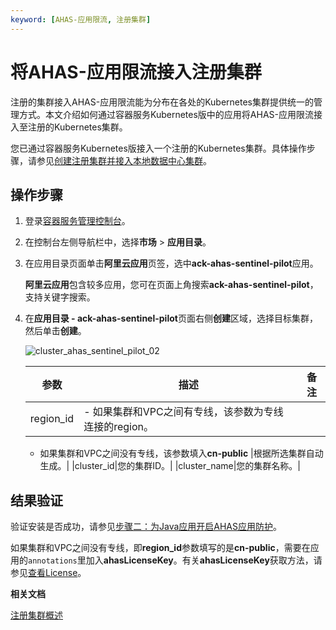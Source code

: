 ```yaml
---
keyword: [AHAS-应用限流, 注册集群]
---
```


# 将AHAS-应用限流接入注册集群

注册的集群接入AHAS-应用限流能为分布在各处的Kubernetes集群提供统一的管理方式。本文介绍如何通过容器服务Kubernetes版中的应用将AHAS-应用限流接入至注册的Kubernetes集群。

您已通过容器服务Kubernetes版接入一个注册的Kubernetes集群。具体操作步骤，请参见[创建注册集群并接入本地数据中心集群](/cn.zh-CN/Kubernetes集群用户指南/多云混合云/创建注册集群并接入本地数据中心集群.md)。

## 操作步骤

1.  登录[容器服务管理控制台](https://cs.console.aliyun.com)。

2.  在控制台左侧导航栏中，选择**市场** \> **应用目录**。

3.  在应用目录页面单击**阿里云应用**页签，选中**ack-ahas-sentinel-pilot**应用。

    **阿里云应用**包含较多应用，您可在页面上角搜索**ack-ahas-sentinel-pilot**，支持关键字搜索。

4.  在**应用目录 - ack-ahas-sentinel-pilot**页面右侧**创建**区域，选择目标集群，然后单击**创建**。

    ![cluster_ahas_sentinel_pilot_02](https://static-aliyun-doc.oss-accelerate.aliyuncs.com/assets/img/zh-CN/2306659951/p86637.png)

    |参数|描述|备注|
    |--|--|--|
    |region\_id|    -   如果集群和VPC之间有专线，该参数为专线连接的region。
    -   如果集群和VPC之间没有专线，该参数填入**cn-public**
|根据所选集群自动生成。|
    |cluster\_id|您的集群ID。|
    |cluster\_name|您的集群名称。|


## 结果验证

验证安装是否成功，请参见[步骤二：为Java应用开启AHAS应用防护](/cn.zh-CN/流量防护/应用防护/接入应用/接入JAVA应用/接入容器服务Kubernetes版应用.md)。

如果集群和VPC之间没有专线，即**region\_id**参数填写的是**cn-public**，需要在应用的`annotations`里加入**ahasLicenseKey**。有关**ahasLicenseKey**获取方法，请参见[查看License](/cn.zh-CN/流量防护/应用防护/参考信息/查看License.md)。

**相关文档**  


[注册集群概述](/cn.zh-CN/Kubernetes集群用户指南/多云混合云/注册集群概述.md)

